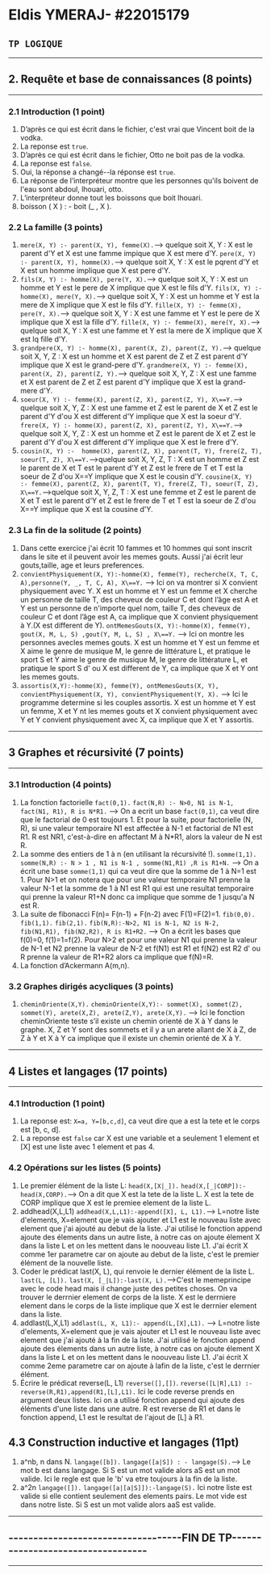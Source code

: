 # Eldis YMERAJ- #22015179
## `TP LOGIQUE` 
---
## 2. Requête et base de connaissances (8 points)
---
### 2.1 Introduction (1 point)
1. D’après ce qui est écrit dans le fichier, c'est vrai que Vincent boit de la vodka.
2. La reponse est `true`.
3.  D’après ce qui est écrit dans le fichier, Otto ne boit pas de la vodka.
4.  La reponse est `false`.
5.  Oui, la réponse a changé--la réponse est `true`.
6.  La réponse de l’interpréteur montre que les personnes qu'ils boivent de l'eau sont abdoul, lhouari, otto.
7.  L’interpréteur donne tout les boissons que boit lhouari.
8.  boisson ( X ) : - boit (_ , X ).

### 2.2 La famille (3 points)
1. `mere(X, Y) :- parent(X, Y), femme(X).`--> quelque soit X, Y : X est le parent d'Y et X est une famme impique que X est mere d'Y.
`pere(X, Y) :- parent(X, Y), homme(X).`--> quelque soit X, Y : X est le pqrent d'Y et X est un homme implique que X est pere d'Y.
2. `fils(X, Y) :- homme(X), pere(Y, X).`--> quelque soit X, Y : X est un homme et Y est le pere de X implique que X est le fils d'Y.
`fils(X, Y) :- homme(X), mere(Y, X).`--> quelque soit X, Y : X est un homme et Y est la mere de X implique que X est le fils d'Y.
`fille(X, Y) :- femme(X), pere(Y, X).`--> quelque soit X, Y : X est une famme et Y est le pere de X implique que X est la fille d'Y.
`fille(X, Y) :- femme(X), mere(Y, X).`--> quelque soit X, Y : X est une famme et Y est la mere de X implique que X est lq fille d'Y.
3. `grandpere(X, Y) :- homme(X), parent(X, Z), parent(Z, Y).`--> quelque soit X, Y, Z : X est un homme et X est parent de Z et Z est parent d'Y implique que X est le grand-pere d'Y. 
`grandmere(X, Y) :- femme(X), parent(X, Z), parent(Z, Y).`--> quelque soit X, Y, Z : X est une famme et X est parent de Z et Z est parent d'Y implique que X est la grand-mere d'Y. 
4. `soeur(X, Y) :- femme(X), parent(Z, X), parent(Z, Y), X\==Y.`--> quelque soit X, Y, Z : X est une famme et Z est le parent de X et Z est le parent d'Y d'ou X est different d'Y implique que X est la soeur d'Y.
`frere(X, Y) :- homme(X), parent(Z, X), parent(Z, Y), X\==Y.`--> quelque soit X, Y, Z : X est un homme et Z est le parent de X et Z est le parent d'Y d'ou X est different d'Y implique que X est le frere d'Y.
5. `cousin(X, Y) :-  homme(X), parent(Z, X), parent(T, Y), frere(Z, T), soeur(T, Z), X\==Y.`-->quelque soit X, Y, Z, T : X est un homme et Z est le parent de X et T est le parent d'Y et Z est le frere de T et T est la soeur de Z d'ou X\==Y implique que X est le cousin d'Y.
`cousine(X, Y) :- femme(X), parent(Z, X), parent(T, Y), frere(Z, T), soeur(T, Z), X\==Y.`-->quelque soit X, Y, Z, T : X est une femme et Z est le parent de X et T est le parent d'Y et Z est le frere de T et T est la soeur de Z d'ou X\==Y implique que X est la cousine d'Y.

### 2.3 La fin de la solitude (2 points)
1. Dans cette exercice j'ai écrit 10 fammes et 10 hommes qui sont inscrit dans le site et il peuvent avoir les memes gouts. Aussi j'ai écrit leur gouts,taille, age et leurs preferences.
2. `convientPhysiquement(X, Y):-homme(X), femme(Y), recherche(X, T, C, A),personne(Y, _, T, C, A), X\==Y.` --> Ici on va montrer si X convient physiquement avec Y. X est un homme et Y est un femme et X cherche un personne de taille T, des cheveux de couleur C et dont l’âge est A et Y est un personne de n'importe quel nom, taille T, des cheveux de couleur C et dont l’âge est A, ca implique que X convient physiquement à Y.(X est different de Y).
`ontMemesGouts(X, Y):-homme(X), femme(Y), gout(X, M, L, S) ,gout(Y, M, L, S) , X\==Y.` 
--> Ici on montre les personnes avecles memes gouts. X est un homme et Y est un femme et X aime le genre de musique M, le genre de littérature L, et pratique le sport S et Y aime le genre de musique M, le genre de littérature L, et pratique le sport S d' ou X est different de Y, ca implique que X et Y ont les memes gouts.
3. `assortis(X,Y):-homme(X), femme(Y), ontMemesGouts(X, Y), convientPhysiquement(X, Y), convientPhysiquement(Y, X).` --> Ici le programme determine si les couples assortis. X est un homme et Y est un femme, X et Y nt les memes gouts et X convient physiquement avec Y et Y convient physiquement avec X, ca implique que X et Y assortis.
---
## 3 Graphes et récursivité (7 points)
---
### 3.1 Introduction (4 points)
1. La fonction factorielle 
`fact(0,1).`
`fact(N,R) :- N>0, N1 is N-1, fact(N1, R1), R is N*R1.` --> On a ecrit un base `fact(0,1)`, ca veut dire que le factorial de 0 est toujours 1. Et pour la suite, pour factorielle (N, R), si une valeur temporaire N1 est affectée à N-1 et factorial de N1 est R1. R est NR1, c'est-à-dire en affectant M à N*R1, alors la valeur de N est R.
2. La somme des entiers de 1 à n (en utilisant la récursivité !).
`somme(1,1).`
`somme(N,R) :- N > 1 , N1 is N-1 , somme(N1,R1) ,R is R1+N.` --> On a écrit une base `somme(1,1)` qui ca veut dire que la somme de 1 à N=1 est 1. Pour N>1 et on notera que pour une valeur temporaire N1 prenne la valeur N-1 et la somme de 1 à N1 est R1 qui est une resultat temporaire qui prenne la valeur R1+N donc ca implique que somme de 1 jusqu'a N est R.
3. La suite de fibonacci F(n)= F(n-1) + F(n-2) avec F(1)=F(2)=1.
`fib(0,0).`
`fib(1,1).`
`fib(2,1).`
`fib(N,R):-N>2, N1 is N-1, N2 is N-2, fib(N1,R1), fib(N2,R2), R is R1+R2.`
--> On a écrit les bases que f(0)=0, f(1)=1=f(2). Pour N>2 et pour une valeur N1 qui prenne la valeur de N-1 et  N2 prenne la valeur de N-2 et f(N1) est R1 et f(N2) est R2 d' ou R prenne la valeur de R1+R2 alors ca implique que f(N)=R.
4. La fonction d’Ackermann A(m,n).

### 3.2 Graphes dirigés acycliques (3 points)
1. `cheminOriente(X,Y).`
`cheminOriente(X,Y):- sommet(X), sommet(Z), sommet(Y), arete(X,Z), arete(Z,Y), arete(X,Y).`
--> Ici le fonction cheminOriente teste s’il existe un chemin orienté de X à Y dans le graphe. X, Z et Y sont des sommets et il y a un arete allant de X à Z, de Z à Y et X à Y ca implique que il existe un chemin orienté de X à Y.

---
## 4 Listes et langages (17 points)
---
### 4.1 Introduction (1 point)
1. La reponse est: `X=a, Y=[b,c,d]`, ca veut dire que a est la tete et le corps est [b, c, d].
2. L a reponse est `false` car X est une variable et a seulement 1 element et [X] est une liste avec 1 element et pas 4.
### 4.2 Opérations sur les listes (5 points)
1. Le premier élément de la liste L:
`head(X,[X|_]).`
`head(X,[_|CORP]):-head(X,CORP).`--> On a dit que X est la tete de la liste L. X est la tete de CORP implique que X est le premiee element de la liste L.
2. addhead(X,L,L1)
`addhead(X,L,L1):-append([X], L, L1).`--> L=notre liste d'elements, X=element que je vais ajouter et L1 est le nouveau liste avec element que j'ai ajouté au debut de la liste. J'ai utilisé le fonction append ajoute des élements dans un autre liste, à notre cas on ajoute élement X dans la liste L et on les mettent dans le noouveau liste L1. J'ai écrit X comme 1er parametre car on ajoute au debut de la liste, c'est le premier élément de la nouvelle liste.
3. Coder le prédicat last(X, L), qui renvoie le dernier élément de la liste L.
`last(L, [L]).`
`last(X, [_|L]):-last(X, L).`-->C'est le memeprincipe avec le code head mais il change juste des petites choses. On va trouver le derrnier element de corps de la liste. X est le derrniere element dans le corps de la liste implique que X est le derrnier element dans la liste.
4. addlast(L,X,L1)
`addlast(L, X, L1):- append(L,[X],L1).` --> L=notre liste d'elements, X=element que je vais ajouter et L1 est le nouveau liste avec element que j'ai ajouté à la fin de la liste. J'ai utilisé le fonction append ajoute des élements dans un autre liste, à notre cas on ajoute élement X dans la liste L et on les mettent dans le noouveau liste L1. J'ai écrit X comme 2eme parametre car on ajoute à lafin de la liste, c'est le derrnier élément.
5.  Écrire le prédicat reverse(L, L1)
`reverse([],[])`.
`reverse([L|R],L1) :- reverse(R,R1),append(R1,[L],L1).` Ici le code reverse prends en argument deux listes. Ici on a utilisé fonction append qui ajoute des éléments d'une liste dans une autre. R est reverse de R1 et dans le fonction append, L1 est le resultat de l'ajout de [L] à R1.

## 4.3 Construction inductive et langages (11pt)
1. a^nb, n dans N.
`langage([b]).`
`langage([a|S]) : - langage(S).`--> Le mot b est dans langage. Si S est un mot valide alors aS est un mot valide. Ici le regle est que le 'b' va etre toujours à la fin de la liste.
4. a^2n
`langage([]).`
`langage([a|[a|S]]):-langage(S).` Ici notre liste est valide si elle contient seulement des elements pairs. Le mot vide est dans notre liste. Si S est un mot valide alors aaS est valide.

---
## -----------------------------------FIN DE TP----------------------------------
---


